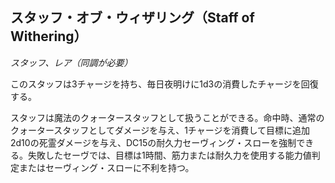 ## スタッフ・オブ・ウィザリング（Staff of Withering）
*スタッフ、レア（同調が必要）*

このスタッフは3チャージを持ち、毎日夜明けに1d3の消費したチャージを回復する。

スタッフは魔法のクォータースタッフとして扱うことができる。命中時、通常のクォータースタッフとしてダメージを与え、1チャージを消費して目標に追加2d10の死霊ダメージを与え、DC15の耐久力セーヴィング・スローを強制できる。失敗したセーヴでは、目標は1時間、筋力または耐久力を使用する能力値判定またはセーヴィング・スローに不利を持つ。